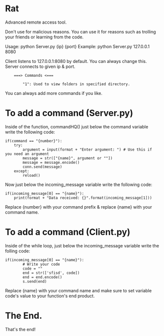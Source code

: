 # Rat
 Advanced remote access tool.

 Don't use for malicious reasons.
 You can use it for reasons such as trolling your friends or learning from the code.

Usage: python Server.py {ip} {port}
Example: python Server.py 127.0.0.1 8080

Client listens to 127.0.0.1:8080 by default. You can always change this.
Server connects to given ip & port.

        ===> Commands <===

            "1": Used to view folders in specified directory.

You can always add more commands if you like.

# To add a command (Server.py)
Inside of the function, commandHQ() just below the command variable write the following code:

    if(command == "{number}"):
        try:
            argument = input(format + "Enter argument: ") # Use this if you need an argument
            message = str(["{name}", argument or ""])
            message = message.encode()
            conn.send(message)
        except:
            reload()

Now just below the incoming_message variable write the following code:

    if(incoming_message[0] == "{name}"):
        print(format + "Data received: {}".format(incoming_message[1]))

Replace {number} with your command prefix & replace {name} with your command name.

# To add a command (Client.py)
Inside of the while loop, just below the incoming_message variable write the folling code:

    if(incoming_message[0] == "{name}"):
            # Write your code
            code = ""
            end = str(['sfisd', code])
            end = end.encode()
            s.send(end)

Replace {name} with your command name and make sure to set variable code's value to your function's end product.

# The End.

That's the end!